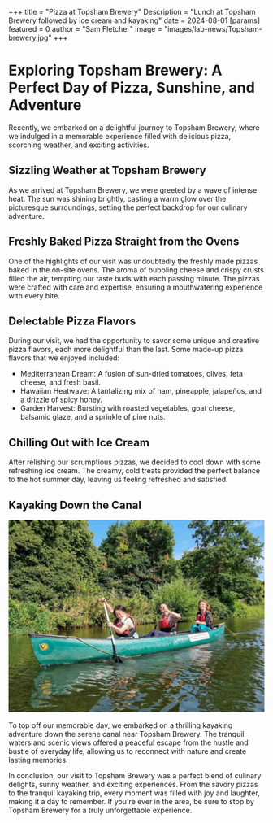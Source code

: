 +++
title = "Pizza at Topsham Brewery"
Description = "Lunch at Topsham Brewery followed by ice cream and kayaking"
date = 2024-08-01
[params]
    featured = 0
    author = "Sam Fletcher"
    image = "images/lab-news/Topsham-brewery.jpg"
+++

# Exploring Topsham Brewery: A Perfect Day of Pizza, Sunshine, and Adventure

Recently, we embarked on a delightful journey to Topsham Brewery, where we
indulged in a memorable experience filled with delicious pizza, scorching
weather, and exciting activities.

## Sizzling Weather at Topsham Brewery

As we arrived at Topsham Brewery, we were greeted by a wave of intense heat.
The sun was shining brightly, casting a warm glow over the picturesque
surroundings, setting the perfect backdrop for our culinary adventure.

## Freshly Baked Pizza Straight from the Ovens

One of the highlights of our visit was undoubtedly the freshly made pizzas
baked in the on-site ovens. The aroma of bubbling cheese and crispy crusts
filled the air, tempting our taste buds with each passing minute. The pizzas
were crafted with care and expertise, ensuring a mouthwatering experience with
every bite.

## Delectable Pizza Flavors

During our visit, we had the opportunity to savor some unique and creative
pizza flavors, each more delightful than the last. Some made-up pizza flavors
that we enjoyed included:

- Mediterranean Dream: A fusion of sun-dried tomatoes, olives, feta cheese, and
  fresh basil.
- Hawaiian Heatwave: A tantalizing mix of ham, pineapple, jalapeños, and a
  drizzle of spicy honey.
- Garden Harvest: Bursting with roasted vegetables, goat cheese, balsamic
  glaze, and a sprinkle of pine nuts.

## Chilling Out with Ice Cream

After relishing our scrumptious pizzas, we decided to cool down with some
refreshing ice cream. The creamy, cold treats provided the perfect balance to
the hot summer day, leaving us feeling refreshed and satisfied.

## Kayaking Down the Canal

![Kayaking](Kayaking.jpg)

To top off our memorable day, we embarked on a thrilling kayaking adventure
down the serene canal near Topsham Brewery. The tranquil waters and scenic
views offered a peaceful escape from the hustle and bustle of everyday life,
allowing us to reconnect with nature and create lasting memories.

In conclusion, our visit to Topsham Brewery was a perfect blend of culinary
delights, sunny weather, and exciting experiences. From the savory pizzas to
the tranquil kayaking trip, every moment was filled with joy and laughter,
making it a day to remember. If you're ever in the area, be sure to stop by
Topsham Brewery for a truly unforgettable experience.
